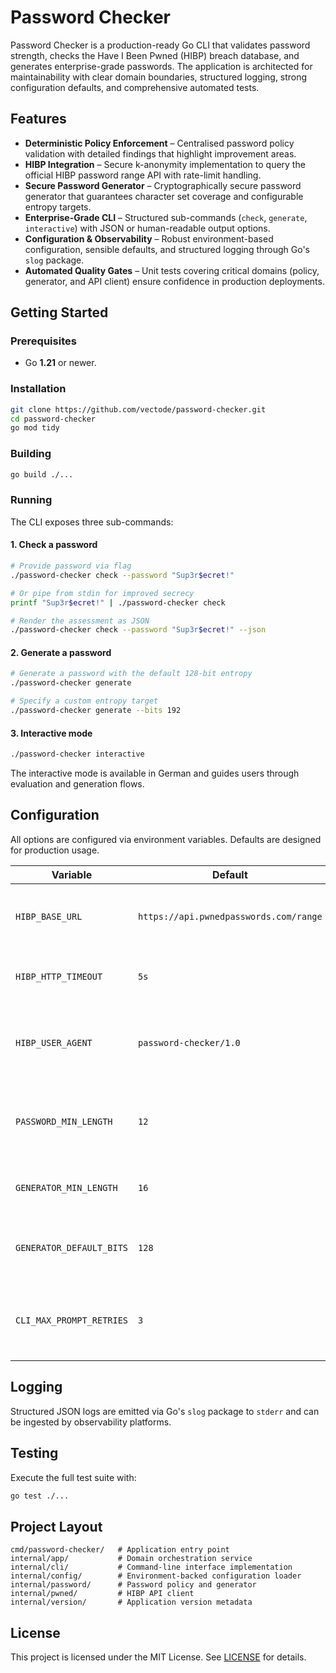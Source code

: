 # Password Checker

Password Checker is a production-ready Go CLI that validates password strength, checks the Have I Been Pwned (HIBP) breach database, and generates enterprise-grade passwords. The application is architected for maintainability with clear domain boundaries, structured logging, strong configuration defaults, and comprehensive automated tests.

## Features

- **Deterministic Policy Enforcement** – Centralised password policy validation with detailed findings that highlight improvement areas.
- **HIBP Integration** – Secure k-anonymity implementation to query the official HIBP password range API with rate-limit handling.
- **Secure Password Generator** – Cryptographically secure password generator that guarantees character set coverage and configurable entropy targets.
- **Enterprise-Grade CLI** – Structured sub-commands (`check`, `generate`, `interactive`) with JSON or human-readable output options.
- **Configuration & Observability** – Robust environment-based configuration, sensible defaults, and structured logging through Go's `slog` package.
- **Automated Quality Gates** – Unit tests covering critical domains (policy, generator, and API client) ensure confidence in production deployments.

## Getting Started

### Prerequisites

- Go **1.21** or newer.

### Installation

```bash
git clone https://github.com/vectode/password-checker.git
cd password-checker
go mod tidy
```

### Building

```bash
go build ./...
```

### Running

The CLI exposes three sub-commands:

#### 1. Check a password

```bash
# Provide password via flag
./password-checker check --password "Sup3r$ecret!"

# Or pipe from stdin for improved secrecy
printf "Sup3r$ecret!" | ./password-checker check

# Render the assessment as JSON
./password-checker check --password "Sup3r$ecret!" --json
```

#### 2. Generate a password

```bash
# Generate a password with the default 128-bit entropy
./password-checker generate

# Specify a custom entropy target
./password-checker generate --bits 192
```

#### 3. Interactive mode

```bash
./password-checker interactive
```

The interactive mode is available in German and guides users through evaluation and generation flows.

## Configuration

All options are configured via environment variables. Defaults are designed for production usage.

| Variable | Default | Description |
|----------|---------|-------------|
| `HIBP_BASE_URL` | `https://api.pwnedpasswords.com/range` | Base URL for the HIBP password range API. |
| `HIBP_HTTP_TIMEOUT` | `5s` | Timeout for outbound HIBP requests. |
| `HIBP_USER_AGENT` | `password-checker/1.0` | User agent sent to HIBP (required by their API). |
| `PASSWORD_MIN_LENGTH` | `12` | Minimum password length enforced during evaluation. |
| `GENERATOR_MIN_LENGTH` | `16` | Minimum length for generated passwords. |
| `GENERATOR_DEFAULT_BITS` | `128` | Default entropy target for password generation. |
| `CLI_MAX_PROMPT_RETRIES` | `3` | Maximum invalid menu attempts in interactive mode. |

## Logging

Structured JSON logs are emitted via Go's `slog` package to `stderr` and can be ingested by observability platforms.

## Testing

Execute the full test suite with:

```bash
go test ./...
```

## Project Layout

```
cmd/password-checker/   # Application entry point
internal/app/           # Domain orchestration service
internal/cli/           # Command-line interface implementation
internal/config/        # Environment-backed configuration loader
internal/password/      # Password policy and generator
internal/pwned/         # HIBP API client
internal/version/       # Application version metadata
```

## License

This project is licensed under the MIT License. See [LICENSE](LICENSE) for details.
